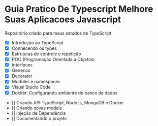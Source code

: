 # Guia Pratico De Typescript Melhore Suas Aplicacoes Javascript
Repositório criado para meus estudos de TypeScript

- [x] Introdução ao TypeScript
- [x] Conhecendo os types
- [x] Estruturas de controle e repetição
- [x] POO (Programação Orientada a Objetos)
- [x] Interfaces
- [x] Generics
- [x] Decorator
- [x] Modules e namespaces
- [x] Visual Studio Code
- [x] Docker: Configurando ambiente de banco de dados
- [] Criando API TypeScript, Node.js, MongoDB e Docker
- [] Criando novas models
- [] Injeção de Dependência
- [] Documentando o projeto